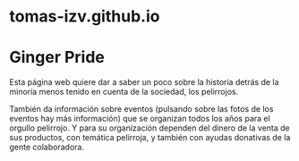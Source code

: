 # tomas-izv.github.io

<h1>Ginger Pride</h1>

<p>Esta página web quiere dar a saber un poco sobre la historia detrás de la minoría menos tenido en cuenta de la sociedad, los pelirrojos.</p>

<p>También da información sobre eventos (pulsando sobre las fotos de los eventos hay más información) que se organizan todos los años para el orgullo pelirrojo.
Y para su organización dependen del dinero de la venta de sus productos, con temática pelirroja, y también con ayudas donativas de la gente colaboradora.</p>